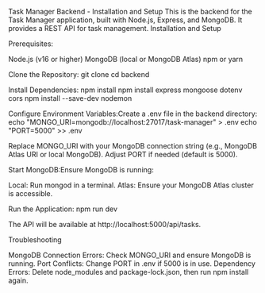 Task Manager Backend - Installation and Setup
This is the backend for the Task Manager application, built with Node.js, Express, and MongoDB. It provides a REST API for task management.
Installation and Setup

Prerequisites:

Node.js (v16 or higher)
MongoDB (local or MongoDB Atlas)
npm or yarn


Clone the Repository:
git clone <backend-repository-url>
cd backend


Install Dependencies:
npm install
npm install express mongoose dotenv cors
npm install --save-dev nodemon


Configure Environment Variables:Create a .env file in the backend directory:
echo "MONGO_URI=mongodb://localhost:27017/task-manager" > .env
echo "PORT=5000" >> .env


Replace MONGO_URI with your MongoDB connection string (e.g., MongoDB Atlas URI or local MongoDB).
Adjust PORT if needed (default is 5000).


Start MongoDB:Ensure MongoDB is running:

Local: Run mongod in a terminal.
Atlas: Ensure your MongoDB Atlas cluster is accessible.


Run the Application:
npm run dev

The API will be available at http://localhost:5000/api/tasks.


Troubleshooting

MongoDB Connection Errors: Check MONGO_URI and ensure MongoDB is running.
Port Conflicts: Change PORT in .env if 5000 is in use.
Dependency Errors: Delete node_modules and package-lock.json, then run npm install again.


